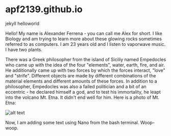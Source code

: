 # apf2139.github.io
jekyll helloworld



Hello! My name is Alexander Ferrena - you can call me Alex for short. I like Biology and am trying to learn more about these glowing rocks sometimes referred to as computers. I am 23 years old and I listen to vaporwave music. I have two plants.

There was a Greek philosopher from the island of Siciliy named Empedocles who came up with the idea of the four "elements", water, earth, fire, and air. He additionally came up with two forces by which the forces interact, "love" and "strife". Different objects are made by different combinations of the material elements and different amounts of these forces. In addition to a philosopher, Empedocles was also a failed politician and a bit of an eccentric - he declared himself a god, and to test his immortality, he leapt into the volcano Mt. Etna. It didn't end well for him. Here is a photo of Mt. Etna:

![alt text](https://upload.wikimedia.org/wikipedia/commons/thumb/1/1b/Etna_e_Rocca_Salvatesta%2C.JPG/800px-Etna_e_Rocca_Salvatesta%2C.JPG)


Now, I am adding some text using Nano from the bash terminal. Woop-woop.
